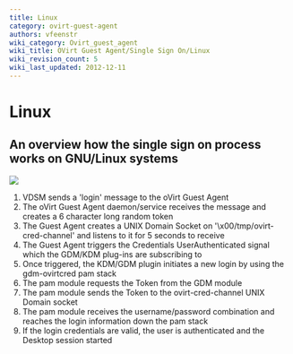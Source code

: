```yaml
---
title: Linux
category: ovirt-guest-agent
authors: vfeenstr
wiki_category: Ovirt_guest_agent
wiki_title: OVirt Guest Agent/Single Sign On/Linux
wiki_revision_count: 5
wiki_last_updated: 2012-12-11
---
```


<!-- TODO: Content review -->

# Linux

## An overview how the single sign on process works on GNU/Linux systems

![](/images/wiki/Ovirt-guest-agent-sso-linux2.png)

1.  VDSM sends a 'login' message to the oVirt Guest Agent
2.  The oVirt Guest Agent daemon/service receives the message and creates a 6 character long random token
3.  The Guest Agent creates a UNIX Domain Socket on '\\x00/tmp/ovirt-cred-channel' and listens to it for 5 seconds to receive
4.  The Guest Agent triggers the Credentials UserAuthenticated signal which the GDM/KDM plug-ins are subscribing to
5.  Once triggered, the KDM/GDM plugin initiates a new login by using the gdm-ovirtcred pam stack
6.  The pam module requests the Token from the GDM module
7.  The pam module sends the Token to the ovirt-cred-channel UNIX Domain socket
8.  The pam module receives the username/password combination and reaches the login information down the pam stack
9.  If the login credentials are valid, the user is authenticated and the Desktop session started


